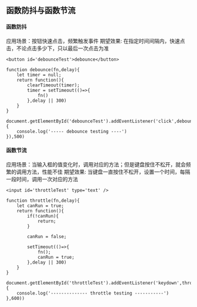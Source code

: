 ## 函数防抖与函数节流

#### 函数防抖

应用场景：按钮快速点击，频繁触发事件
期望效果: 在指定时间间隔内，快速点击，不论点击多少下，只以最后一次点击为准

    <button id='debounceTest'>debounce</button>

    function debounce(fn,delay){
        let timer = null;
        return function(){
            clearTimeout(timer);
            timer = setTimeout(()=>{
                fn()
            },delay || 300)
        }
    }    

    document.getElementById('debounceTest').addEventListener('click',debounce(function(){
        console.log('----- debounce testing ----')
    }),500)

#### 函数节流

应用场景：当输入框的值变化时，调用对应的方法；但是键盘按住不松开，就会频繁的调用方法，性能不佳
期望效果: 当键盘一直按住不松开，设置一个时间，每隔一段时间，调用一次对应的方法

    <input id='throttleTest' type='text' />

    function throttle(fn,delay){
        let canRun = true;
        return function(){
            if(!canRun){
                return;
            }
            
            canRun = false;

            setTimeout(()=>{
                fn();
                canRun = true;
            },delay || 300)
        }
    }
    
    document.getElementById('throttleTest').addEventListener('keydown',throttle(function(){
        console.log('-------------- throttle testing -----------')
    },600))


